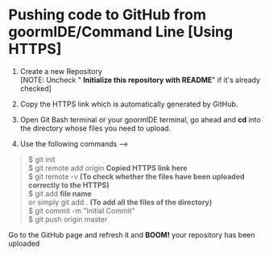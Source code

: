 # Pushing code to GitHub from goormIDE/Command Line [Using HTTPS]
  1. Create a new Repository   
  [NOTE: Uncheck " **Initialize this repository with README**" if it's already checked]
  
  2. Copy the HTTPS link which is automatically generated by GitHub.
  
  3. Open Git Bash terminal or your goormIDE terminal, go ahead and **cd** into the directory whose files you need to upload.
  
  4. Use the following commands -->
  > $ git init    
  > $ git remote add origin **Copied HTTPS link here**   
  > $ git remote -v **(To check whether the files have been uploaded correctly to the HTTPS)**    
  > $ git add **file name**    
  or simply git add . **(To add all the files of the directory)**   
  > $ git commit -m "Initial Commit"   
  > $ git push origin master       
  
  Go to the GitHub page and refresh it and **BOOM!** your repository has been uploaded
